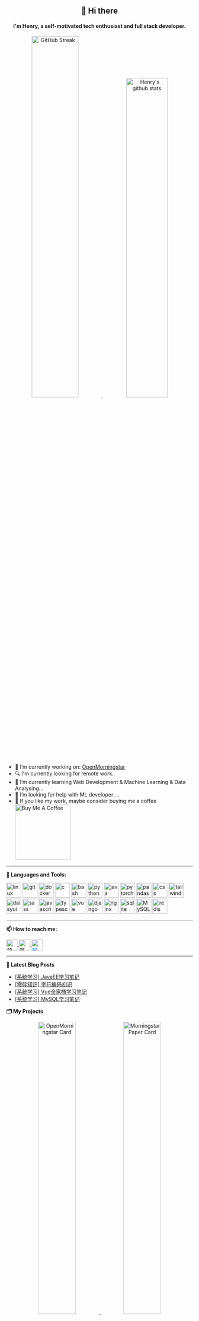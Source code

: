 <div align="center">
	<h2>👋 Hi there</h2>
	<h4>I'm Henry, a self-motivated tech enthusiast and full stack developer.</h4>
   	<a href="#">
		<img src="https://github-readme-streak-stats.herokuapp.com/?user=HenryJi529"
			alt="GitHub Streak" width="50%" />
	</a>   
   	<a href="#">
		<img src="https://github-readme-stats.vercel.app/api?username=HenryJi529&show_icons=true&theme=buefy"
			alt="Henry's github stats" width="47%" />
	</a>
</div>

- 🔭 I’m currently working on: [OpenMorningstar](https://github.com/HenryJi529/OpenMorningstar)
- 🔍 I'm currently looking for remote work.
- 🌱 I’m currently learning Web Development & Machine Learning & Data Analysing...
- 🤔 I’m looking for help with ML developer ...
- 🥺 If you like my work, maybe consider buying me a coffee   
	<a href="https://www.buymeacoffee.com/HenryJi" target="_blank">
	<img src="https://cdn.buymeacoffee.com/buttons/v2/default-red.png" alt="Buy Me A Coffee" width="150" >
	</a>



---

**🌈 Languages and Tools:**

<p>
<img src="https://www.vectorlogo.zone/logos/linux/linux-icon.svg" alt="linux" width="40" height="40"/>
<img src="https://www.vectorlogo.zone/logos/git-scm/git-scm-icon.svg" alt="git" width="40" height="40"/>
<img src="https://www.vectorlogo.zone/logos/docker/docker-icon.svg" alt="docker" width="40" height="40"/>

<img src="https://cdn.jsdelivr.net/gh/devicons/devicon/icons/c/c-original.svg" alt="c" width="40" height="40"/>
<img src="https://www.vectorlogo.zone/logos/gnu_bash/gnu_bash-icon.svg" alt="bash" width="40" height="40"/>
<img src="https://www.vectorlogo.zone/logos/python/python-icon.svg" alt="python" width="40" height="40"/>
<img src="https://cdn.jsdelivr.net/gh/devicons/devicon/icons/java/java-original.svg" alt="java" width="40" height="40"/>

<img src="https://cdn.jsdelivr.net/gh/devicons/devicon/icons/pytorch/pytorch-original.svg" alt="pytorch" width="40" height="40"/>
<img src="https://cdn.jsdelivr.net/gh/devicons/devicon/icons/pandas/pandas-original.svg" alt="pandas" width="40" height="40"/>

<img src="https://cdn.jsdelivr.net/gh/devicons/devicon@master/icons/css3/css3-original-wordmark.svg" alt="css" width="40" height="40"/>
<img src="https://www.vectorlogo.zone/logos/tailwindcss/tailwindcss-icon.svg" alt="tailwindcss" width="40" height="40"/>
<img src="https://daisyui.com/favicon.ico" alt="daisyui" width="40" height="40"/>
<img src="https://www.vectorlogo.zone/logos/sass-lang/sass-lang-icon.svg" alt="sass" width="40" height="40"/>
<img src="https://cdn.jsdelivr.net/gh/devicons/devicon/icons/javascript/javascript-original.svg" alt="javascript" width="40" height="40"/>
<img src="https://www.vectorlogo.zone/logos/typescriptlang/typescriptlang-icon.svg" alt="typescript" width="40" height="40"/>	
<img src="https://cdn.jsdelivr.net/gh/devicons/devicon/icons/vuejs/vuejs-original.svg" alt="vue" width="40" height="40"/>
<img src="https://cdn.jsdelivr.net/gh/devicons/devicon/icons/django/django-plain.svg" alt="django" width="40" height="40"/>
<img src="https://www.vectorlogo.zone/logos/nginx/nginx-icon.svg" alt="nginx" width="40" height="40"/>

<img src="https://www.vectorlogo.zone/logos/sqlite/sqlite-icon.svg" alt="sqlite" width="40" height="40"/>
<img src="https://cdn.jsdelivr.net/gh/devicons/devicon/icons/mysql/mysql-original.svg" alt="MySQL" width="40" height="40"/>          
<img src="https://cdn.jsdelivr.net/gh/devicons/devicon@master/icons/redis/redis-original.svg" alt="redis" width="40" height="40"/>
</p>

---

**📫 How to reach me:**

<p>
  <a href="https://www.linkedin.cn/injobs/in/ji-henry-3b7647175" target="blank">
    <img align="center" src="https://www.vectorlogo.zone/logos/linkedin/linkedin-icon.svg" alt="领英" height="30" width="30" />
  </a>
  <a href="mailto:jeep.jipu@gmail.com" target="blank">
    <img align="center" src="https://www.vectorlogo.zone/logos/gmail/gmail-icon.svg" alt="邮箱" height="30" width="30" />
  </a>
  <a href="https://www.zhihu.com/people/er-dai-qing-zhi" target="blank">
    <img align="center" src="https://static.zhihu.com/heifetz/favicon.ico" style="color: #0084FF" alt="知乎" height="30" width="30" />
  </a>
</p>


---

**📕 Latest Blog Posts**
<!-- BLOG-POST-LIST:START -->
- [[系统学习] JavaEE学习笔记](http://morningstar369.com/posts/80/)
- [[零碎知识] 字符编码初识](http://morningstar369.com/posts/77/)
- [[系统学习] Vue全家桶学习笔记](http://morningstar369.com/posts/34/)
- [[系统学习] MySQL学习笔记](http://morningstar369.com/posts/38/)
<!-- BLOG-POST-LIST:END -->

**🗂️ My Projects**

<div align="center">
	<a href="https://github.com/HenryJi529/OpenMorningstar">
		<img src="https://github-readme-stats.vercel.app/api/pin/?username=HenryJi529&repo=OpenMorningstar"
			alt="OpenMorningstar Card" width="45%" />
	</a>
	<a href="https://github.com/HenryJi529/MorningstarPaper">
		<img src="https://github-readme-stats.vercel.app/api/pin/?username=HenryJi529&repo=MorningstarPaper"
			alt="MorningstarPaper Card" width="45%" />
	</a>
	<a href="https://github.com/HenryJi529/KeyNodeFinder">
		<img src="https://github-readme-stats.vercel.app/api/pin/?username=HenryJi529&repo=KeyNodeFinder"
			alt="KeyNodeFinder Card" width="45%" />
	</a>
	<a href="https://github.com/HenryJi529/AlgorithmJourney">
		<img src="https://github-readme-stats.vercel.app/api/pin/?username=HenryJi529&repo=AlgorithmJourney"
			alt="AlgorithmJourney Card" width="45%" />
	</a>
</div>

---
**📊 Monthly coding time**

<!--START_SECTION:waka-->

```txt
Python            2 hrs 13 mins   █████████████████▒░░░░░░░   69.15 %
Other             11 mins         █▓░░░░░░░░░░░░░░░░░░░░░░░   06.07 %
Vue.js            10 mins         █▒░░░░░░░░░░░░░░░░░░░░░░░   05.26 %
JavaScript        9 mins          █▒░░░░░░░░░░░░░░░░░░░░░░░   04.87 %
XML               9 mins          █▒░░░░░░░░░░░░░░░░░░░░░░░   04.75 %
```

<!--END_SECTION:waka-->

---

**🏆 Github Profile Trophy**

![https://github.com/ryo-ma/](https://github-profile-trophy.vercel.app/?username=HenryJi529&theme=onedark)


**🙋‍♀️ My followers**
<!--START_SECTION:top-followers-->
<table>
  <tr>
    <td align="center">
      <a href="https://github.com/cumsoft">
        <img src="https://avatars2.githubusercontent.com/u/97250816" width="100px;" alt="cumsoft"/>
      </a>
      <br />
      <a href="https://github.com/cumsoft">Cumsoft</a>
    </td>
    <td align="center">
      <a href="https://github.com/lucasrmagalhaes">
        <img src="https://avatars2.githubusercontent.com/u/43296467" width="100px;" alt="lucasrmagalhaes"/>
      </a>
      <br />
      <a href="https://github.com/lucasrmagalhaes">Lucas Magalhães</a>
    </td>
    <td align="center">
      <a href="https://github.com/lilaroky">
        <img src="https://avatars2.githubusercontent.com/u/93484212" width="100px;" alt="lilaroky"/>
      </a>
      <br />
      <a href="https://github.com/lilaroky">Lila</a>
    </td>
    <td align="center">
      <a href="https://github.com/pgsohail">
        <img src="https://avatars2.githubusercontent.com/u/68015534" width="100px;" alt="pgsohail"/>
      </a>
      <br />
      <a href="https://github.com/pgsohail">SOHAIL SADIQ</a>
    </td>
    <td align="center">
      <a href="https://github.com/pinhe91">
        <img src="https://avatars2.githubusercontent.com/u/79625284" width="100px;" alt="pinhe91"/>
      </a>
      <br />
      <a href="https://github.com/pinhe91">Han Mei</a>
    </td>
    <td align="center">
      <a href="https://github.com/CallbackCat777">
        <img src="https://avatars2.githubusercontent.com/u/89124880" width="100px;" alt="CallbackCat777"/>
      </a>
      <br />
      <a href="https://github.com/CallbackCat777">CallBack Cat</a>
    </td>
    <td align="center">
      <a href="https://github.com/Ericsoo56">
        <img src="https://avatars2.githubusercontent.com/u/117961705" width="100px;" alt="Ericsoo56"/>
      </a>
      <br />
      <a href="https://github.com/Ericsoo56">苏冀</a>
    </td>
  </tr>
  <tr>
    <td align="center">
      <a href="https://github.com/rohit-ghadge">
        <img src="https://avatars2.githubusercontent.com/u/57706022" width="100px;" alt="rohit-ghadge"/>
      </a>
      <br />
      <a href="https://github.com/rohit-ghadge">Rohit Ghadge</a>
    </td>
    <td align="center">
      <a href="https://github.com/PearlyWave">
        <img src="https://avatars2.githubusercontent.com/u/50262126" width="100px;" alt="PearlyWave"/>
      </a>
      <br />
      <a href="https://github.com/PearlyWave">Eric Ji</a>
    </td>
    <td align="center">
      <a href="https://github.com/Miercy">
        <img src="https://avatars2.githubusercontent.com/u/107945380" width="100px;" alt="Miercy"/>
      </a>
      <br />
      <a href="https://github.com/Miercy">Miercy</a>
    </td>
    <td align="center">
      <a href="https://github.com/LLLLM01">
        <img src="https://avatars2.githubusercontent.com/u/109198970" width="100px;" alt="LLLLM01"/>
      </a>
      <br />
      <a href="https://github.com/LLLLM01">LLLLM</a>
    </td>
  </tr>
</table>
<!--END_SECTION:top-followers-->

**🌟 [Projects starred by me](https://github.com/maguowei/starred)**  
    [My Awesome Stars](AWESOME-STARS.md)

